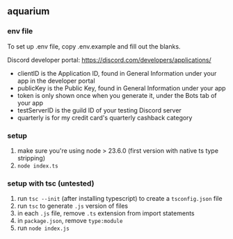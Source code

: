 ## aquarium

### env file
To set up .env file, copy .env.example and fill out the blanks. 

Discord developer portal: https://discord.com/developers/applications/

- clientID is the Application ID, found in General Information under your app in the developer portal
- publicKey is the Public Key, found in General Information under your app
- token is only shown once when you generate it, under the Bots tab of your app
- testServerID is the guild ID of your testing Discord server
- quarterly is for my credit card's quarterly cashback category 


### setup
1. make sure you're using node > 23.6.0 (first version with native ts type stripping)
2. `node index.ts`


### setup with tsc (untested)
1. run `tsc --init` (after installing typescript) to create a `tsconfig.json` file
2. run `tsc` to generate `.js` version of files 
3. in each `.js` file, remove `.ts` extension from import statements
4. in `package.json`, remove `type:module`
5. run `node index.js`